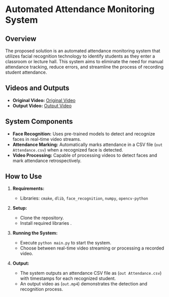 # Automated Attendance Monitoring System

## Overview
The proposed solution is an automated attendance monitoring system that utilizes facial recognition technology to identify students as they enter a classroom or lecture hall. This system aims to eliminate the need for manual attendance tracking, reduce errors, and streamline the process of recording student attendance.

## Videos and Outputs
- **Original Video:** [Original Video](VID_20240228_112302.mp4)
- **Output Video:** [Output Video](out.mp4)

## System Components
- **Face Recognition:** Uses pre-trained models to detect and recognize faces in real-time video streams.
- **Attendance Marking:** Automatically marks attendance in a CSV file (`out Attendance.csv`) when a recognized face is detected.
- **Video Processing:** Capable of processing videos to detect faces and mark attendance retrospectively.

## How to Use
1. **Requirements:**
   - Libraries: `cmake`, `dlib`, `face_recognition`, `numpy`, `opencv-python`

2. **Setup:**
   - Clone the repository.
   - Install required libraries .

3. **Running the System:**
   - Execute `python main.py` to start the system.
   - Choose between real-time video streaming or processing a recorded video.

4. **Output:**
   - The system outputs an attendance CSV file as (`out Attendance.csv`) with timestamps for each recognized student.
   - An output video as (`out.mp4`) demonstrates the detection and recognition process.

